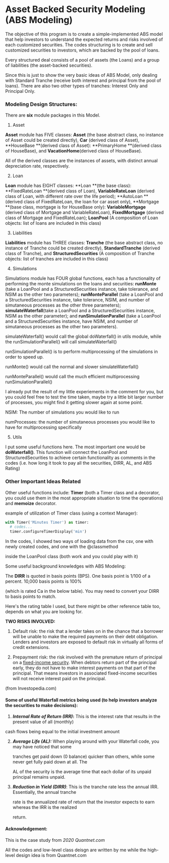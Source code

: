 # Asset Backed Security Modeling (ABS Modeling)

The objective of this program is to create a simple-implemented ABS model that help investors to understand the expected returns and risks involved of each customized securities. The codes structuring is to create and sell customized securities to investors, which are backed by the pool of loans.

Every structured deal consists of a pool of assets (the Loans) and a group of liabilities (the asset-backed securities). 

Since this is just to show the very basic ideas of ABS Model, only dealing with Standard Tranche (receive both interest and principal from the pool of loans). There are also two other types of tranches: Interest Only and Principal Only.

### Modeling Design Structures:

There are **six** module packages in this Model.

1) Asset

**Asset** module has FIVE classes: **Asset** (the base abstract class, no instance of Asset could be created directly), **Car** (derived class of Asset), **HouseBase **(derived class of Asset): **PrimaryHome **(derived class of HouseBase), and **VacationHome**(derived class of HouseBase).

All of the derived classes are the instances of assets, with distinct annual depreciation rate, respectively.

2. Loan

**Loan** module has EIGHT classes: **Loan **(the base class): **FixedRateLoan **(derived class of Loan), **VariableRateLoan** (derived class of Loan, with different rate over the life period); **AutoLoan **(derived class of FixedRateLoan, the loan for car asset only), **Mortgage **(base class, mortgage is for HouseBase only): **VariableMortgage** (derived class of Mortgage and VariableRateLoan), **FixedMortgage** (derived class of Mortgage and FixedRateLoan); **LoanPool** (A composition of Loan objects: list of loans are included in this class)

3. Liabilities

**Liabilities** module has THREE classes: **Tranche** (the base abstract class, no instance of Tranche could be created directly), **StandardTranche** (derived class of Tranche), and **StructuredSecurities** (A composition of Tranche objects: list of tranches are included in this class)

4. Simulations

Simulations module has FOUR global functions, each has a functionality of performing the monte simulations on the loans and securities: **runMonte** (take a LoanPool and a StructuredSecurities instance, take tolerance, and NSIM as the other two parameters); **runMonteParallel** (take a LoanPool and a StructuredSecurities instance, take tolerance, NSIM, and number of simutaneous processes as the other three parameters); **simulateWaterfall**(take a LoanPool and a StructuredSecurities instance,  NSIM as the other parameter); and **runSimulationParallel** (take a LoanPool and a StructuredSecurities instance, have NSIM, and number of simutaneous processes as the other two parameters).

simulateWaterfall() would call the global doWaterfall() in utils module, while the runSimulationParallel() will call simulateWaterfall()

runSimulationParallel() is to perform multiprocessing of the simulations in order to speed up.

runMonte() would call the normal and slower simulateWaterfall()

runMonteParallel() would call the much efficient multiprocessing runSimulationParallel()

I already put the result of my little experiements in the comment for you, but you could feel free to test the time taken, maybe try a little bit larger number of processes, you might find it getting slower again at some point.

NSIM: The number of simulations you would like to run

numProcesses: the number of simutaneous processes you would like to have for multiprocessing specifically

5. Utils

I put some useful functions here. The most important one would be **doWaterfall()**. This function will connect the LoanPool and StructuredSecurities to achieve certain functionality as comments in the codes (i.e. how long it took to pay all the securities, DIRR, AL, and ABS Rating)

### Other Important Ideas Related

Other useful functions include: **Timer** (both a Timer class and a decorator, you could use them in the most appropriate situation to time the operations) and **memoize** decorator.

example of utilization of Timer class (using a context Manager):

```python
with Timer('Minutes Timer') as timer:
  # codes...
  timer.configureTimerDisplay('min')
```



In the codes, I showed two ways of loading data from the csv, one with newly created codes, and one with the @classmethod

inside the LoanPool class (both work and you could play with it)



Some useful background knowledges with ABS Modeling:

The **DIRR** is quoted in basis points (BPS). One basis point is 1/100 of a percent. 10,000 basis points is 100%

(which is rated Ca in the below table). You may need to convert your DIRR to basis points to match.

Here's the rating table I used, but there might be other reference table too, depends on what you are looking for.



**TWO RISKS INVOLVED:**

1. Default risk: the risk that a lender takes on in the chance that a borrower will be unable to make the required payments on their debt obligation. Lenders and investors are exposed to default risk in virtually all forms of credit extensions. 

2. Prepayment risk:  the risk involved with the premature return of principal on a [fixed-income security](https://www.investopedia.com/terms/f/fixed-incomesecurity.asp). When debtors return part of the principal early, they do not have to make interest payments on that part of the principal. That means investors in associated fixed-income securities will not receive interest paid on the principal.

(from Investopedia.com)



#### Some of useful Waterfall metrics being used (to help investors analyze the securities to make decisions):

1. ***Internal Rate of Return (IRR)*:** This is the interest rate that results in the present value of all (monthly)

cash flows being equal to the initial investment amount

2. ***Average Life (AL):*** When playing around with your Waterfall code, you may have noticed that some

   tranches get paid down (0 balance) quicker than others, while some never get fully paid down at all. The

   AL of the security is the average time that each dollar of its unpaid principal remains unpaid. 

3. ***Reduction in Yield (DIRR)***: This is the tranche rate less the annual IRR. Essentially, the annual tranche

   rate is the annualized rate of return that the investor expects to earn whereas the IRR is the realized

   return.



#### Acknowledgement:

This is the case study from *2020 Quantnet.com*

All the codes and low-level class deisgn are written by me while the high-level design idea is from Quantnet.com
